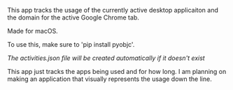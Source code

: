 This app tracks the usage of the currently active desktop applicaiton and the domain for the active Google Chrome tab.

Made for macOS.

To use this, make sure to 'pip install pyobjc'.

*The activities.json file will be created automatically if it doesn't exist*

This app just tracks the apps being used and for how long. I am planning on making an application that visually represents the usage down the line.
